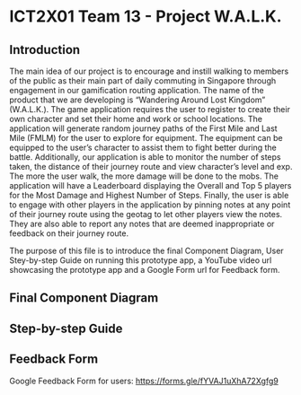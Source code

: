 # ICT2X01 Team 13 - Project W.A.L.K.

## Introduction

The main idea of our project is to encourage and instill walking to members of the public as their main part of daily commuting in Singapore through engagement in our gamification routing application. The name of the product that we are developing is “Wandering Around Lost Kingdom” (W.A.L.K.). The game application requires the user to register to create their own character and set their home and work or school locations. The application will generate random journey paths of the First Mile and Last Mile (FMLM) for the user to explore for equipment. The equipment can be equipped to the user’s character to assist them to fight better during the battle. Additionally, our application is able to monitor the number of steps taken, the distance of their journey route and view character’s level and exp. The more the user walk, the more damage will be done to the mobs. The application will have a Leaderboard displaying the Overall and Top 5 players for the Most Damage and Highest Number of Steps. Finally, the user is able to engage with other players in the application by pinning notes at any point of their journey route using the geotag to let other players view the notes. They are also able to report any notes that are deemed inappropriate or feedback on their journey route.
 
The purpose of this file is to introduce the final Component Diagram, User Stey-by-step Guide on running this prototype app, a YouTube video url showcasing the prototype app and a Google Form url for Feedback form.

## Final Component Diagram




## Step-by-step Guide







## Feedback Form

Google Feedback Form for users:
https://forms.gle/fYVAJ1uXhA72Xgfg9
